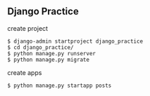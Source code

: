 ## Django Practice

create project

```
$ django-admin startproject django_practice
$ cd django_practice/
$ python manage.py runserver
$ python manage.py migrate
```

create apps

```
$ python manage.py startapp posts
```
